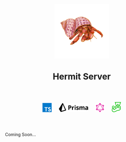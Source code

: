 <p align="center">
    <img height="180" src="./images/hermit.png">
</p>

<h1 align="center">Hermit Server</h1>

<br>
<br>
<p align="center">
    <img width="30" src="./images/ts.svg">&nbsp;&nbsp;&nbsp;&nbsp;&nbsp;
    <img height="30" src="./images/prisma-blk.svg">&nbsp;&nbsp;&nbsp;&nbsp;&nbsp;
    <img width="30" src="./images/gql.svg">&nbsp;&nbsp;&nbsp;&nbsp;&nbsp;
    <img width="30" src="./images/jest.svg">
</p>
<br>
<br>

<p>Coming Soon... </p>

